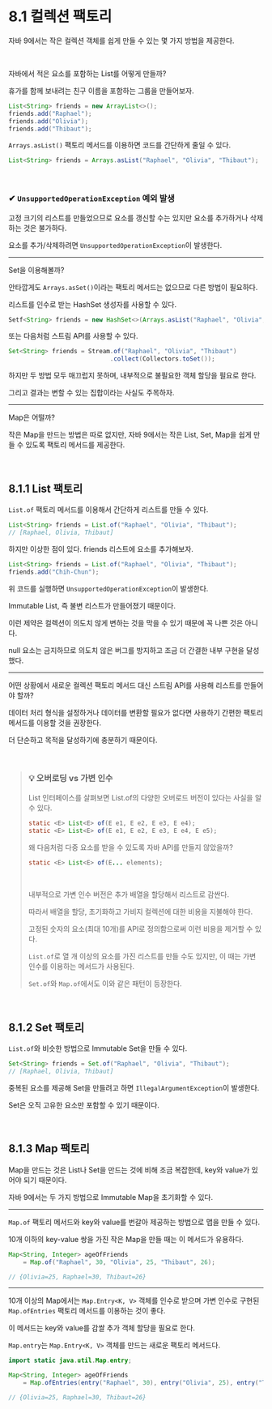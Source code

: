# 8.1 컬렉션 팩토리

자바 9에서는 작은 컬렉션 객체를 쉽게 만들 수 있는 몇 가지 방법을 제공한다.

<br>

자바에서 적은 요소를 포함하는 List를 어떻게 만들까?

휴가를 함께 보내려는 친구 이름을 포함하는 그룹을 만들어보자.

```java
List<String> friends = new ArrayList<>();
friends.add("Raphael");
friends.add("Olivia");
friends.add("Thibaut");
```

`Arrays.asList()` 팩토리 메서드를 이용하면 코드를 간단하게 줄일 수 있다.

```java
List<String> friends = Arrays.asList("Raphael", "Olivia", "Thibaut");
```

<br>

### ✔ `UnsupportedOperationException` 예외 발생

고정 크기의 리스트를 만들었으므로 요소를 갱신할 수는 있지만 요소를 추가하거나 삭제하는 것은 불가하다.

요소를 추가/삭제하려면 `UnsupportedOperationException`이 발생한다.

---

Set을 이용해볼까? 

안타깝게도 `Arrays.asSet()`이라는 팩토리 메서드는 없으므로 다른 방법이 필요하다.

리스트를 인수로 받는 HashSet 생성자를 사용할 수 있다.

```java
Setf<String> friends = new HashSet<>(Arrays.asList("Raphael", "Olivia", "Thibaut"));
```

또는 다음처럼 스트림 API를 사용할 수 있다.

```java
Set<String> friends = Stream.of("Raphael", "Olivia", "Thibaut")
                            .collect(Collectors.toSet());
```

하지만 두 방법 모두 매끄럽지 못하며, 내부적으로 불필요한 객체 할당을 필요로 한다.

그리고 결과는 변할 수 있는 집합이라는 사실도 주목하자.

---

Map은 어떨까?

작은 Map을 만드는 방법은 따로 없지만, 자바 9에서는 작은 List, Set, Map을 쉽게 만들 수 있도록 팩토리 메서드를 제공한다.

<br>

## 8.1.1 List 팩토리

`List.of` 팩토리 메서드를 이용해서 간단하게 리스트를 만들 수 있다.

```java
List<String> friends = List.of("Raphael", "Olivia", "Thibaut");
// [Raphael, Olivia, Thibaut]
```

하지만 이상한 점이 있다. friends 리스트에 요소를 추가해보자.

```java
List<String> friends = List.of("Raphael", "Olivia", "Thibaut");
friends.add("Chih-Chun");
```

위 코드를 실행하면 `UnsupportedOperationException`이 발생한다.

Immutable List, 즉 불변 리스트가 만들어졌기 때문이다.

이런 제약은 컬렉션이 의도치 않게 변하는 것을 막을 수 있기 때문에 꼭 나쁜 것은 아니다.

null 요소는 금지하므로 의도치 않은 버그를 방지하고 조금 더 간결한 내부 구현을 달성했다.

---

어떤 상황에서 새로운 컬렉션 팩토리 메서드 대신 스트림 API를 사용해 리스트를 만들어야 할까?

데이터 처리 형식을 설정하거나 데이터를 변환할 필요가 없다면 사용하기 간편한 팩토리 메서드를 이용할 것을 권장한다. 

더 단순하고 목적을 달성하기에 충분하기 때문이다.

<br>

> ### 💡 오버로딩 vs 가변 인수
> 
> List 인터페이스를 살펴보면 List.of의 다양한 오버로드 버전이 있다는 사실을 알 수 있다.
> 
> ```java
> static <E> List<E> of(E e1, E e2, E e3, E e4);
> static <E> List<E> of(E e1, E e2, E e3, E e4, E e5);
> ```
> 
> 왜 다음처럼 다중 요소를 받을 수 있도록 자바 API를 만들지 않았을까?
> 
> ```java
> static <E> List<E> of(E... elements);
> ```
> <br>
> 
> 내부적으로 가변 인수 버전은 추가 배열을 할당해서 리스트로 감싼다. 
> 
> 따라서 배열을 할당, 초기화하고 가비지 컬렉션에 대한 비용을 지불해야 한다.
>
> 고정된 숫자의 요소(최대 10개)를 API로 정의함으로써 이런 비용을 제거할 수 있다.
> 
> `List.of`로 열 개 이상의 요소를 가진 리스트를 만들 수도 있지만, 이 때는 가변 인수를 이용하는 메서드가 사용된다. 
> 
> `Set.of`와 `Map.of`에서도 이와 같은 패턴이 등장한다.

<br>

## 8.1.2 Set 팩토리

`List.of`와 비슷한 방법으로 Immutable Set을 만들 수 있다.

```java
Set<String> friends = Set.of("Raphael", "Olivia", "Thibaut");
// [Raphael, Olivia, Thibaut]
```

중복된 요소를 제공해 Set을 만들려고 하면 `IllegalArgumentException`이 발생한다. 

Set은 오직 고유한 요소만 포함할 수 있기 때문이다.

<br>

## 8.1.3 Map 팩토리

Map을 만드는 것은 List나 Set을 만드는 것에 비해 조금 복잡한데, key와 value가 있어야 되기 때문이다.

자바 9에서는 두 가지 방법으로 Immutable Map을 초기화할 수 있다.

---

`Map.of` 팩토리 메서드와 key와 value를 번갈아 제공하는 방법으로 맵을 만들 수 있다.

10개 이하의 key-value 쌍을 가진 작은 Map을 만들 때는 이 메서드가 유용하다.

```java
Map<String, Integer> ageOfFriends 
    = Map.of("Raphael", 30, "Olivia", 25, "Thibaut", 26);

// {Olivia=25, Raphael=30, Thibaut=26}
```

---

10개 이상의 Map에서는 `Map.Entry<K, V>` 객체를 인수로 받으며 가변 인수로 구현된 `Map.ofEntries` 팩토리 메서드를 이용하는 것이 좋다.

이 메서드는 key와 value를 감쌀 추가 객체 할당을 필요로 한다.

`Map.entry`는 `Map.Entry<K, V>` 객체를 만드는 새로운 팩토리 메서드다.

```java
import static java.util.Map.entry;

Map<String, Integer> ageOfFriends 
    = Map.ofEntries(entry("Raphael", 30), entry("Olivia", 25), entry("Thibaut", 26));

// {Olivia=25, Raphael=30, Thibaut=26}
```
